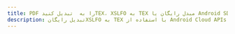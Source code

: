 ---title: PDF را به  تبدیل کنیدTEX، XSLFO به TEX مبدل رایگان یا Android SDKdescription: تبدیل رایگانXSLFO به TEX با استفاده از Android Cloud APIs & SDK همچنین اسناد PDF را در Cloud ایجاد، ویرایش و رندر کنید.---